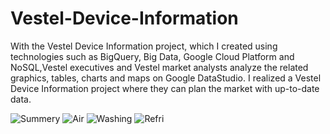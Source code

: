 # Vestel-Device-Information

With the Vestel Device Information project, which I created using technologies such as BigQuery, Big Data, Google Cloud Platform and NoSQL,Vestel executives and Vestel
market analysts analyze the related graphics, tables, charts and maps on Google DataStudio. I realized a Vestel Device Information project where they can plan the market
with up-to-date data.

![Summery](https://user-images.githubusercontent.com/88190816/210150832-cbf9c0ff-7492-4b54-939e-4c07b09f6904.jpg)
![Air](https://user-images.githubusercontent.com/88190816/210150833-ea8092d0-9923-4c63-b034-d40b225e8ce7.jpg)
![Washing](https://user-images.githubusercontent.com/88190816/210150850-7915c9c9-f59c-43b5-83ae-283563dbd326.jpg)
![Refri](https://user-images.githubusercontent.com/88190816/210150854-4e03d5c7-26bf-42f3-8ddd-25bead3f5198.jpg)
